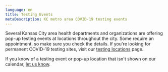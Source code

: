 ```yaml
---
language: en
title: Testing Events
metaDescription: KC metro area COVID-19 testing events
---
```

Several Kansas City area health departments and organizations are offering pop-up testing events at locations throughout the city. Some require an appointment, so make sure you check the details. If you're looking for permanent COVID-19 testing sites, visit our [testing locations](https://www.comebackkc.com/kc-covid-testing-locations/) page.

<div data-tockify-component="calendar" data-tockify-calendar="kccovidtestevents"></div>

If you know of a testing event or pop-up location that isn't shown on our calendar, [let us know](/contact/).